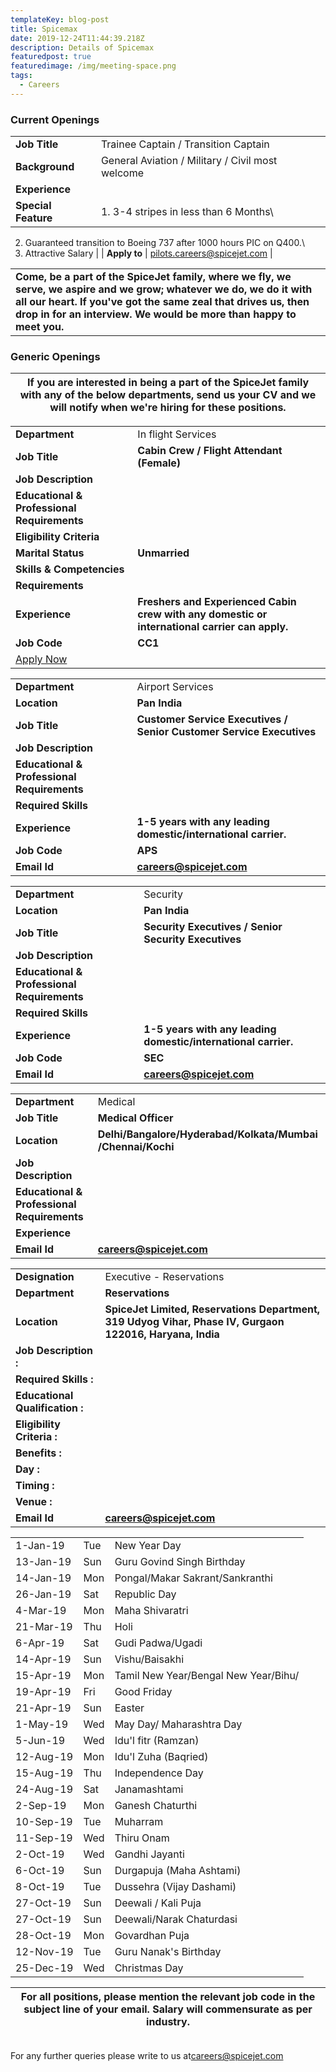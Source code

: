 ```yaml
---
templateKey: blog-post
title: Spicemax
date: 2019-12-24T11:44:39.218Z
description: Details of Spicemax
featuredpost: true
featuredimage: /img/meeting-space.png
tags:
  - Careers
---
```

### Current Openings

|                     |                                                                                                                                  |
| ------------------- | -------------------------------------------------------------------------------------------------------------------------------- |
| **Job Title**       | Trainee Captain / Transition Captain                                                                                             |
| **Background**      | General Aviation / Military / Civil most welcome                                                                                 |
| **Experience**      |                                                                                                                                  |
| **Special Feature** | 1. 3-4 stripes in less than 6 Months\
2. Guaranteed transition to Boeing 737 after 1000 hours PIC on Q400.\
3. Attractive Salary |
| **Apply to**        | [pilots.careers@spicejet.com](mailto:pilots.careers@spicejet.com)                                                                |

|                                                                                                                                                                                                                                                             |
| ----------------------------------------------------------------------------------------------------------------------------------------------------------------------------------------------------------------------------------------------------------- |
| **Come, be a part of the SpiceJet family, where we fly, we serve, we aspire and we grow; whatever we do, we do it with all our heart. If you've got the same zeal that drives us, then drop in for an interview. We would be more than happy to meet you.** |

### Generic Openings

| **If you are interested in being a part of the SpiceJet family with any of the below departments, send us your CV and we will notify when we're hiring for these positions.** |
| ----------------------------------------------------------------------------------------------------------------------------------------------------------------------------- |

|                                                              |                                                                                               |
| ------------------------------------------------------------ | --------------------------------------------------------------------------------------------- |
| **Department**                                               | In flight Services                                                                            |
| **Job Title**                                                | **Cabin Crew / Flight Attendant (Female)**                                                    |
| **Job Description**                                          |                                                                                               |
| **Educational & Professional Requirements**                  |                                                                                               |
| **Eligibility Criteria**                                     |                                                                                               |
| **Marital Status**                                           | **Unmarried**                                                                                 |
| **Skills & Competencies**                                    |                                                                                               |
| **Requirements**                                             |                                                                                               |
| **Experience**                                               | **Freshers and Experienced Cabin crew with any domestic or international carrier can apply.** |
| **Job Code**                                                 | **CC1**                                                                                       |
| [Apply Now](https://www.spicejet.com/careers/CabinCrew.aspx) |                                                                                               |

|                                             |                                                                      |
| ------------------------------------------- | -------------------------------------------------------------------- |
| **Department**                              | Airport Services                                                     |
| **Location**                                | **Pan India**                                                        |
| **Job Title**                               | **Customer Service Executives / Senior Customer Service Executives** |
| **Job Description**                         |                                                                      |
| **Educational & Professional Requirements** |                                                                      |
| **Required Skills**                         |                                                                      |
| **Experience**                              | **1-5 years with any leading domestic/international carrier.**       |
| **Job Code**                                | **APS**                                                              |
| **Email Id**                                | **[careers@spicejet.com](mailto:careers@spicejet.com)**              |

|                                             |                                                                |
| ------------------------------------------- | -------------------------------------------------------------- |
| **Department**                              | Security                                                       |
| **Location**                                | **Pan India**                                                  |
| **Job Title**                               | **Security Executives / Senior Security Executives**           |
| **Job Description**                         |                                                                |
| **Educational & Professional Requirements** |                                                                |
| **Required Skills**                         |                                                                |
| **Experience**                              | **1-5 years with any leading domestic/international carrier.** |
| **Job Code**                                | **SEC**                                                        |
| **Email Id**                                | **[careers@spicejet.com](mailto:careers@spicejet.com)**        |

|                                             |                                                             |
| ------------------------------------------- | ----------------------------------------------------------- |
| **Department**                              | Medical                                                     |
| **Job Title**                               | **Medical Officer**                                         |
| **Location**                                | **Delhi/Bangalore/Hyderabad/Kolkata/Mumbai /Chennai/Kochi** |
| **Job Description**                         |                                                             |
| **Educational & Professional Requirements** |                                                             |
| **Experience**                              |                                                             |
| **Email Id**                                | **[careers@spicejet.com](mailto:careers@spicejet.com)**     |

|                                 |                                                                                                          |
| ------------------------------- | -------------------------------------------------------------------------------------------------------- |
| **Designation**                 | Executive - Reservations                                                                                 |
| **Department**                  | **Reservations**                                                                                         |
| **Location**                    | **SpiceJet Limited, Reservations Department, 319 Udyog Vihar, Phase IV, Gurgaon 122016, Haryana, India** |
| **Job Description :**           |                                                                                                          |
| **Required Skills :**           |                                                                                                          |
| **Educational Qualification :** |                                                                                                          |
| **Eligibility Criteria :**      |                                                                                                          |
| **Benefits :**                  |                                                                                                          |
| **Day :**                       |                                                                                                          |
| **Timing :**                    |                                                                                                          |
| **Venue :**                     |                                                                                                          |
| **Email Id**                    | **[careers@spicejet.com](mailto:careers@spicejet.com)**                                                  |

|           |     |                                      |
| --------- | --- | ------------------------------------ |
| 1-Jan-19  | Tue | New Year Day                         |
| 13-Jan-19 | Sun | Guru Govind Singh Birthday           |
| 14-Jan-19 | Mon | Pongal/Makar Sakrant/Sankranthi      |
| 26-Jan-19 | Sat | Republic Day                         |
| 4-Mar-19  | Mon | Maha Shivaratri                      |
| 21-Mar-19 | Thu | Holi                                 |
| 6-Apr-19  | Sat | Gudi Padwa/Ugadi                     |
| 14-Apr-19 | Sun | Vishu/Baisakhi                       |
| 15-Apr-19 | Mon | Tamil New Year/Bengal New Year/Bihu/ |
| 19-Apr-19 | Fri | Good Friday                          |
| 21-Apr-19 | Sun | Easter                               |
| 1-May-19  | Wed | May Day/ Maharashtra Day             |
| 5-Jun-19  | Wed | Idu'l fitr (Ramzan)                  |
| 12-Aug-19 | Mon | Idu'l Zuha (Baqried)                 |
| 15-Aug-19 | Thu | Independence Day                     |
| 24-Aug-19 | Sat | Janamashtami                         |
| 2-Sep-19  | Mon | Ganesh Chaturthi                     |
| 10-Sep-19 | Tue | Muharram                             |
| 11-Sep-19 | Wed | Thiru Onam                           |
| 2-Oct-19  | Wed | Gandhi Jayanti                       |
| 6-Oct-19  | Sun | Durgapuja (Maha Ashtami)             |
| 8-Oct-19  | Tue | Dussehra (Vijay Dashami)             |
| 27-Oct-19 | Sun | Deewali / Kali Puja                  |
| 27-Oct-19 | Sun | Deewali/Narak Chaturdasi             |
| 28-Oct-19 | Mon | Govardhan Puja                       |
| 12-Nov-19 | Tue | Guru Nanak's Birthday                |
| 25-Dec-19 | Wed | Christmas Day                        |

| **For all positions, please mention the relevant job code in the subject line of your email. Salary will commensurate as per industry.** |
| ---------------------------------------------------------------------------------------------------------------------------------------- |

[](<>)

|     |
| --- |

For any further queries please write to us at[careers@spicejet.com](mailto:careers@spicejet.com)
